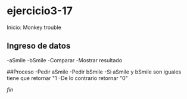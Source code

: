 # ejercicio3-17
Inicio: Monkey trouble

## Ingreso de datos
-aSmile
-bSmile
-Comparar
-Mostrar resultado

##Proceso
-Pedir aSmile
-Pedir bSmile
-Si aSmile y bSmile son iguales tiene que retornar "1
-De lo contrario retornar "0"

*fin*